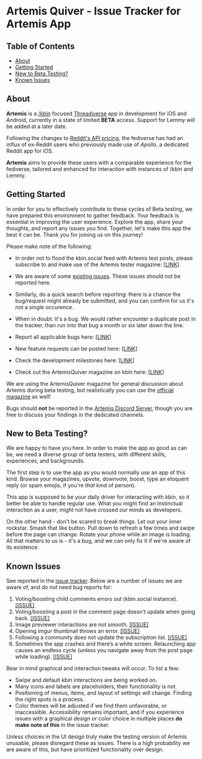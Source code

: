 # Artemis Quiver - Issue Tracker for Artemis App

## Table of Contents
+ [About](#about)
+ [Getting Started](#getting_started)
+ [New to Beta Testing?](#new_beta)
+ [Known Issues](#known_issues)

## About <a name = "about"></a>
**Artemis** is a [/kbin](https://kbin.social/) focused [Threadiverse](https://fedidb.org/current-events/threadiverse) app in development for iOS and Android, currently in a state of limited **BETA** access. Support for Lemmy will be added at a later date.

Following the changes to [Reddit's API pricing](https://techcrunch.com/2023/06/09/reddit-ceo-doubles-down-on-attack-on-apollo-developer-in-drama-filled-ama/), the fediverse has had an influx of ex-Reddit users who previously made use of *Apollo*, a dedicated Reddit app for iOS. 

**Artemis** aims to provide these users with a comparable experience for the fediverse, tailored and enhanced for interaction with instances of /kbin and Lemmy. 

## Getting Started <a name = "getting_started"></a>
In order for you to effectively contribute to these cycles of Beta testing, we have prepared this environment to gather feedback. Your feedback is essential in improving the user experience. Explore the app, share your thoughts, and report any issues you find. Together, let's make this app the best it can be. Thank you for joining us on this journey!

Please make note of the following:
- In order not to flood the kbin.social feed with Artemis test posts, please subscribe to and make use of the Artemis tester magazine: [[LINK]](https://kbin.social/m/ArtemisAppPlayground)

- We are aware of some [existing issues](#known_issues). These issues should not be reported here. 

- Similarly, do a quick search before reporting: there is a chance the bug/request might already be submitted, and you can confirm for us it's not a single occurence.  

- When in doubt: It's a bug. We would rather encounter a duplicate post in the tracker, than run into that bug a month or six later down the line.

- Report all applicable bugs here: [[LINK]](https://github.com/hariettem/Artemis/issues?q=is%3Aopen+is%3Aissue+label%3Abug)
- New feature requests can be posted here: [[LINK]](https://github.com/hariettem/Artemis/labels/enhancement)
- Check the development milestones here: [[LINK]](https://github.com/hariettem/Artemis/milestones)
- Check out the ArtemisQuiver magazine on kbin here: [[LINK]](https://kbin.social/m/ArtemisQuiver/)

We are using the ArtemisQuiver magazine for general discussion about Artemis during beta testing, but realistically you can use the [official magazine](https://kbin.social/m/ArtemisApp) as well! 

Bugs should **not** be reported in the [Artemis Discord Server](https://discord.gg/mqcQuERsTW), though you are free to discuss your findings in the dedicated channels. 

## New to Beta Testing? <a name = "new_beta"></a>

We are happy to have you here. In order to make the app as good as can be, we need  a diverse group of beta testers, with different skills, experiences, and backgrounds. 

The first step is to use the app as you would normally use an app of this kind. Browse your magazines, upvote, downvote, boost, type an eloquent reply (or spam emojis, if you're *that* kind of person). 

This app is supposed to be your daily driver for interacting with kbin, so it better be able to handle regular use. What you might find an instinctual interaction as a user, might not have crossed our minds as developers. 

On the other hand - don't be scared to break things. Let out your inner rockstar. Smash that like button. Pull down to refresh a few times and swipe before the page can change. Rotate your phone while an image is loading. All that matters to us is - it's a bug, and we can only fix it if we're aware of its existence.

## Known Issues <a name = "known_issues"></a>

See reported in the [issue tracker](https://github.com/hariettem/Artemis/issues). Below are a number of issues we are aware of, and do not need bug reports for:

1. Voting/boosting child comments errors out (kbin.social instance). [[ISSUE]](https://github.com/hariettem/Artemis/issues/101)
2. Voting/boosting a post in the comment page doesn’t update when going back. [[ISSUE]](https://github.com/hariettem/Artemis/issues/37)
3. Image previewer interactions are not smooth. [[ISSUE]](https://github.com/hariettem/Artemis/issues/75)
4. Opening imgur thumbnail throws an error. [[ISSUE]](https://github.com/hariettem/Artemis/issues/60)
5. Following a community does not update the subscription list. [[ISSUE]](https://github.com/hariettem/Artemis/issues/63)
6. Sometimes the app crashes and there’s a white screen. Relaunching app causes an endless cycle (unless you navigate away from the post page while loading). [[ISSUE]](https://github.com/hariettem/Artemis/issues/40)

Bear in mind graphical and interaction tweaks will occur. To list a few:

- Swipe and default kbin interactions are being worked on.
- Many icons and labels are placeholders, their functionality is not. 
- Positioning of menus, items, and layout of settings will change. Finding the right spots is a process.
- Color themes will be adjusted if we find them unfavorable, or inaccessible. Accessibility remains important, and if you experience issues with a graphical design or color choice in multiple places **do make note of this** in the issue tracker.

Unless choices in the UI design truly make the testing version of Artemis unusable, please disregard these as issues. There is a high probability we are aware of this, but have prioritized functionality over design.
